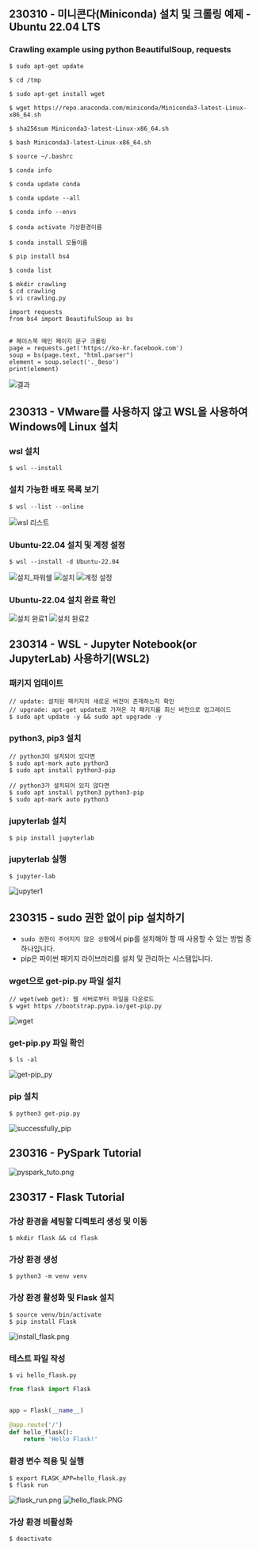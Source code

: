 ## 230310 - 미니콘다(Miniconda) 설치 및 크롤링 예제 - Ubuntu 22.04 LTS


### Crawling example using python BeautifulSoup, requests

```
$ sudo apt-get update
```

```
$ cd /tmp
```

```
$ sudo apt-get install wget
```

```
$ wget https://repo.anaconda.com/miniconda/Miniconda3-latest-Linux-x86_64.sh
```

```
$ sha256sum Miniconda3-latest-Linux-x86_64.sh
```

```
$ bash Miniconda3-latest-Linux-x86_64.sh
```

```
$ source ~/.bashrc
```

```
$ conda info
```

```
$ conda update conda
```

```
$ conda update --all
```

```
$ conda info --envs
```

```
$ conda activate 가상환경이름
```

```
$ conda install 모듈이름
```

```
$ pip install bs4
```

```
$ conda list
```

```
$ mkdir crawling
$ cd crawling
$ vi crawling.py
```
```python3
import requests
from bs4 import BeautifulSoup as bs


# 페이스북 메인 페이지 문구 크롤링
page = requests.get('https://ko-kr.facebook.com')
soup = bs(page.text, "html.parser")
element = soup.select('._8eso')
print(element)
```
![결과](img/result.png)




## 230313 - VMware를 사용하지 않고 WSL을 사용하여 Windows에 Linux 설치

### wsl 설치
```
$ wsl --install
```

### 설치 가능한 배포 목록 보기
```
$ wsl --list --online
```
![wsl 리스트](img/wsl_list.png)

### Ubuntu-22.04 설치 및 계정 설정
```
$ wsl --install -d Ubuntu-22.04
```
![설치_파워쉘](img/wsl_install_ubuntu_2204.png)
![설치](img/installing.png)
![계정 설정](img/setting.png)

### Ubuntu-22.04 설치 완료 확인
![설치 완료1](img/complete.png)
![설치 완료2](img/complete2.png)




## 230314 - WSL - Jupyter Notebook(or JupyterLab) 사용하기(WSL2)

### 패키지 업데이트
```
// update: 설치된 패키지의 새로운 버전이 존재하는지 확인
// upgrade: apt-get update로 가져온 각 패키지를 최신 버전으로 업그레이드
$ sudo apt update -y && sudo apt upgrade -y
```

### python3, pip3 설치
```
// python3이 설치되어 있다면
$ sudo apt-mark auto python3
$ sudo apt install python3-pip

// python3가 설치되어 있지 않다면
$ sudo apt install python3 python3-pip
$ sudo apt-mark auto python3
```

### jupyterlab 설치 
```
$ pip install jupyterlab
```

### jupyterlab 실행
```
$ jupyter-lab
```
![jupyter1](img/jupyter_1.png)




## 230315 - sudo 권한 없이 pip 설치하기

- `sudo 권한이 주어지지 않은 상황`에서 pip를 설치해야 할 때 사용할 수 있는 방법 중 하나입니다.
- pip은 파이썬 패키지 라이브러리를 설치 및 관리하는 시스템입니다.

### wget으로 get-pip.py 파일 설치
```
// wget(web get): 웹 서버로부터 파일을 다운로드
$ wget https //bootstrap.pypa.io/get-pip.py
```
![wget](img/wget.png)

### get-pip.py 파일 확인
```
$ ls -al
```
![get-pip_py](img/get-pip_py.png)

### pip 설치
```
$ python3 get-pip.py
```
![successfully_pip](img/successfully_pip.png)




## 230316 - PySpark Tutorial

![pyspark_tuto.png](img/pyspark_tuto.png)



## 230317 - Flask Tutorial

### 가상 환경을 세팅할 디렉토리 생성 및 이동
```
$ mkdir flask && cd flask
```

### 가상 환경 생성
```
$ python3 -m venv venv
```

### 가상 환경 활성화 및 Flask 설치
```
$ source venv/bin/activate
$ pip install Flask
```
![install_flask.png](img/install_flask.png)

### 테스트 파일 작성
```
$ vi hello_flask.py
```
```python
from flask import Flask


app = Flask(__name__)

@app.route('/')
def hello_flask():
    return 'Hello Flask!'
```

### 환경 변수 적용 및 실행
```
$ export FLASK_APP=hello_flask.py
$ flask run
```
![flask_run.png](img/flask_run.png)
![hello_flask.PNG](img/hello_flask.PNG)

### 가상 환경 비활성화
```
$ deactivate
```
